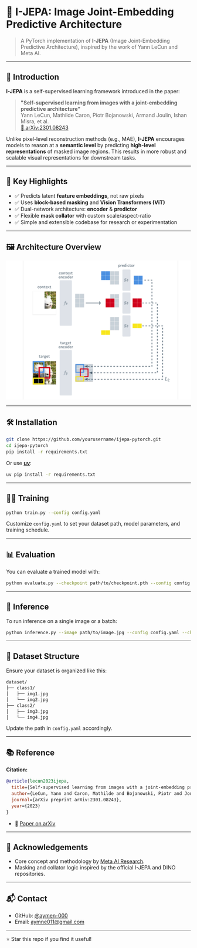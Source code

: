 # 🧠 I-JEPA: Image Joint-Embedding Predictive Architecture

> A PyTorch implementation of **I-JEPA** (Image Joint-Embedding Predictive Architecture), inspired by the work of Yann LeCun and Meta AI.

---

## 📘 Introduction

**I-JEPA** is a self-supervised learning framework introduced in the paper:

> **"Self-supervised learning from images with a joint-embedding predictive architecture"**  
> Yann LeCun, Mathilde Caron, Piotr Bojanowski, Armand Joulin, Ishan Misra, et al.  
> [📄 arXiv:2301.08243](https://arxiv.org/abs/2301.08243)

Unlike pixel-level reconstruction methods (e.g., MAE), **I-JEPA** encourages models to reason at a **semantic level** by predicting **high-level representations** of masked image regions. This results in more robust and scalable visual representations for downstream tasks.

---

## 🚀 Key Highlights

- ✅ Predicts latent **feature embeddings**, not raw pixels  
- ✅ Uses **block-based masking** and **Vision Transformers (ViT)**  
- ✅ Dual-network architecture: **encoder** & **predictor**  
- ✅ Flexible **mask collator** with custom scale/aspect-ratio  
- ✅ Simple and extensible codebase for research or experimentation

---

## 🖼️ Architecture Overview

![I-JEPA Architecture](assets/img.png)

---

## 🛠️ Installation

```bash
git clone https://github.com/yourusername/ijepa-pytorch.git
cd ijepa-pytorch
pip install -r requirements.txt
```

Or use [**uv**](https://github.com/astral-sh/uv):

```bash
uv pip install -r requirements.txt
```

---

## 🏃‍♂️ Training

```bash
python train.py --config config.yaml
```

Customize `config.yaml` to set your dataset path, model parameters, and training schedule.

---

## 📊 Evaluation

You can evaluate a trained model with:

```bash
python evaluate.py --checkpoint path/to/checkpoint.pth --config config.yaml
```

---

## 🧪 Inference

To run inference on a single image or a batch:

```bash
python inference.py --image path/to/image.jpg --config config.yaml --checkpoint path/to/model.pth
```

---

## 🧾 Dataset Structure

Ensure your dataset is organized like this:

```
dataset/
├── class1/
│   ├── img1.jpg
│   └── img2.jpg
├── class2/
│   ├── img3.jpg
│   └── img4.jpg
```

Update the path in `config.yaml` accordingly.

---

## 📚 Reference

**Citation:**

```bibtex
@article{lecun2023ijepa,
  title={Self-supervised learning from images with a joint-embedding predictive architecture},
  author={LeCun, Yann and Caron, Mathilde and Bojanowski, Piotr and Joulin, Armand and Misra, Ishan and Synnaeve, Gabriel and Zhai, Xiaohua},
  journal={arXiv preprint arXiv:2301.08243},
  year={2023}
}
```

- 🔗 [Paper on arXiv](https://arxiv.org/abs/2301.08243)

---

## 🙏 Acknowledgements

- Core concept and methodology by [Meta AI Research](https://ai.facebook.com/research/).
- Masking and collator logic inspired by the official I-JEPA and DINO repositories.

---

## 📬 Contact

- GitHub: [@aymen-000](https://github.com/aymen-000)  
- Email: [aymne011@gmail.com](mailto:aymne011@gmail.com)

---

⭐️ Star this repo if you find it useful!